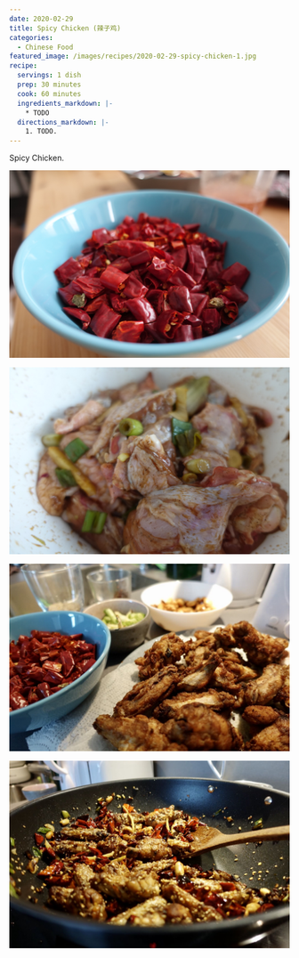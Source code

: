 ```yaml
---
date: 2020-02-29
title: Spicy Chicken (辣子鸡)
categories:
  - Chinese Food
featured_image: /images/recipes/2020-02-29-spicy-chicken-1.jpg
recipe:
  servings: 1 dish
  prep: 30 minutes
  cook: 60 minutes
  ingredients_markdown: |-
    * TODO
  directions_markdown: |-
    1. TODO.
---
```

Spicy Chicken.

![pic](/images/recipes/2020-02-29-spicy-chicken-2.jpg)

![pic](/images/recipes/2020-02-29-spicy-chicken-3.jpg)

![pic](/images/recipes/2020-02-29-spicy-chicken-4.jpg)

![pic](/images/recipes/2020-02-29-spicy-chicken-5.jpg)
